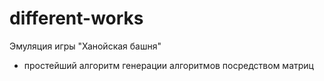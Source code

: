 # different-works
Эмуляция игры "Ханойская башня"
+ простейший алгоритм генерации алгоритмов посредством матриц
